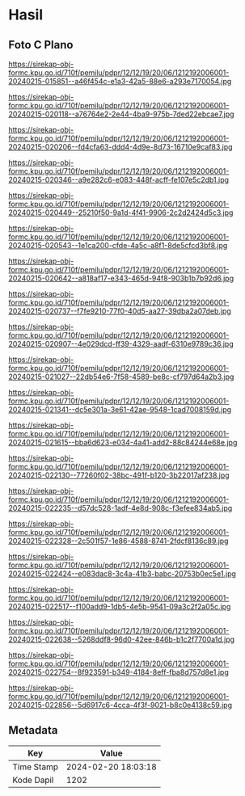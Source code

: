 # Hasil

## Foto C Plano

https://sirekap-obj-formc.kpu.go.id/710f/pemilu/pdpr/12/12/19/20/06/1212192006001-20240215-015851--a46f454c-e1a3-42a5-88e6-a293e7170054.jpg

https://sirekap-obj-formc.kpu.go.id/710f/pemilu/pdpr/12/12/19/20/06/1212192006001-20240215-020118--a76764e2-2e44-4ba9-975b-7ded22ebcae7.jpg

https://sirekap-obj-formc.kpu.go.id/710f/pemilu/pdpr/12/12/19/20/06/1212192006001-20240215-020206--fd4cfa63-ddd4-4d9e-8d73-16710e9caf83.jpg

https://sirekap-obj-formc.kpu.go.id/710f/pemilu/pdpr/12/12/19/20/06/1212192006001-20240215-020346--a9e282c6-e083-448f-acff-fe107e5c2db1.jpg

https://sirekap-obj-formc.kpu.go.id/710f/pemilu/pdpr/12/12/19/20/06/1212192006001-20240215-020449--25210f50-9a1d-4f41-9906-2c2d2424d5c3.jpg

https://sirekap-obj-formc.kpu.go.id/710f/pemilu/pdpr/12/12/19/20/06/1212192006001-20240215-020543--1e1ca200-cfde-4a5c-a8f1-8de5cfcd3bf8.jpg

https://sirekap-obj-formc.kpu.go.id/710f/pemilu/pdpr/12/12/19/20/06/1212192006001-20240215-020642--a818af17-e343-465d-94f8-903b1b7b92d6.jpg

https://sirekap-obj-formc.kpu.go.id/710f/pemilu/pdpr/12/12/19/20/06/1212192006001-20240215-020737--f7fe9210-77f0-40d5-aa27-39dba2a07deb.jpg

https://sirekap-obj-formc.kpu.go.id/710f/pemilu/pdpr/12/12/19/20/06/1212192006001-20240215-020907--4e029dcd-ff39-4329-aadf-6310e9789c36.jpg

https://sirekap-obj-formc.kpu.go.id/710f/pemilu/pdpr/12/12/19/20/06/1212192006001-20240215-021027--22db54e6-7f58-4589-be8c-cf797d64a2b3.jpg

https://sirekap-obj-formc.kpu.go.id/710f/pemilu/pdpr/12/12/19/20/06/1212192006001-20240215-021341--dc5e301a-3e61-42ae-9548-1cad7008159d.jpg

https://sirekap-obj-formc.kpu.go.id/710f/pemilu/pdpr/12/12/19/20/06/1212192006001-20240215-021615--bba6d623-e034-4a41-add2-88c84244e68e.jpg

https://sirekap-obj-formc.kpu.go.id/710f/pemilu/pdpr/12/12/19/20/06/1212192006001-20240215-022130--77260f02-38bc-491f-b120-3b22017af238.jpg

https://sirekap-obj-formc.kpu.go.id/710f/pemilu/pdpr/12/12/19/20/06/1212192006001-20240215-022235--d57dc528-1adf-4e8d-908c-f3efee834ab5.jpg

https://sirekap-obj-formc.kpu.go.id/710f/pemilu/pdpr/12/12/19/20/06/1212192006001-20240215-022328--2c501f57-1e86-4588-8741-2fdcf8136c89.jpg

https://sirekap-obj-formc.kpu.go.id/710f/pemilu/pdpr/12/12/19/20/06/1212192006001-20240215-022424--e083dac8-3c4a-41b3-babc-20753b0ec5e1.jpg

https://sirekap-obj-formc.kpu.go.id/710f/pemilu/pdpr/12/12/19/20/06/1212192006001-20240215-022517--f100add9-1db5-4e5b-9541-09a3c2f2a05c.jpg

https://sirekap-obj-formc.kpu.go.id/710f/pemilu/pdpr/12/12/19/20/06/1212192006001-20240215-022638--5268ddf8-96d0-42ee-846b-b1c2f7700a1d.jpg

https://sirekap-obj-formc.kpu.go.id/710f/pemilu/pdpr/12/12/19/20/06/1212192006001-20240215-022754--8f923591-b349-4184-8eff-fba8d757d8e1.jpg

https://sirekap-obj-formc.kpu.go.id/710f/pemilu/pdpr/12/12/19/20/06/1212192006001-20240215-022856--5d6917c6-4cca-4f3f-9021-b8c0e4138c59.jpg


## Metadata

| Key        | Value               |
| ---------- | ------------------- |
| Time Stamp | 2024-02-20 18:03:18 |
| Kode Dapil | 1202                |



